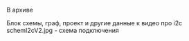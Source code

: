 В архиве 

Блок схемы, граф, проект и другие данные к видео про i2c
schemI2cV2.jpg - схема подключения

